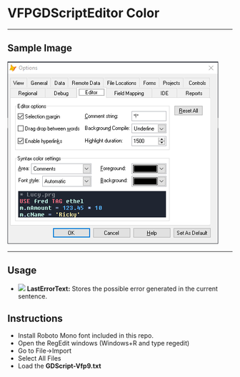 # VFPGDScriptEditor Color

<hr>

## Sample Image

![](sample.png)

<hr>

## Usage
* ![](images/prop.gif) **LastErrorText:** Stores the possible error generated in the current sentence.

## Instructions

* Install Roboto Mono font included in this repo.
* Open the RegEdit windows (Windows+R and type regedit)
* Go to File->Import
* Select All Files
* Load the **GDScript-Vfp9.txt**
